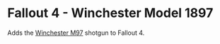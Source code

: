 # Fallout 4 - Winchester Model 1897
Adds the [Winchester M97](https://en.wikipedia.org/wiki/Winchester_Model_1897) shotgun to Fallout 4.

